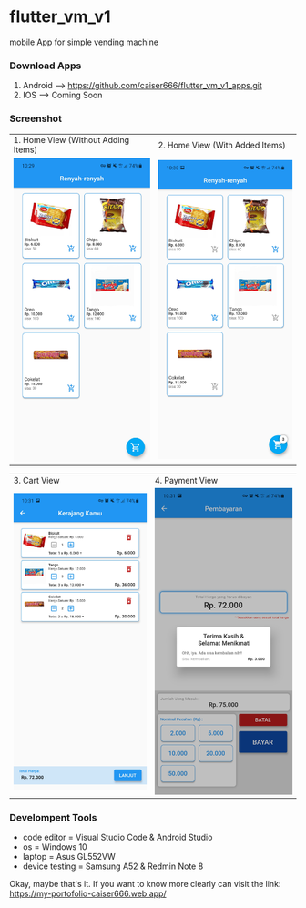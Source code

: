 # flutter_vm_v1

mobile App for simple vending machine

### Download Apps

1. Android --> https://github.com/caiser666/flutter_vm_v1_apps.git
2. IOS --> Coming Soon

### Screenshot

<table>
  <tr>
     <td>1. Home View (Without Adding Items)</td>
     <td>2. Home View (With Added Items)</td>
  </tr>
  <tr>
    <td valign="center"><img src="https://github.com/caiser666/flutter_vm_v1/blob/main/assets/screenshots/1.jpg" width="320"></td>
    <td valign="center"><img src="https://github.com/caiser666/flutter_vm_v1/blob/main/assets/screenshots/2.jpg" width="320"></td>
  </tr>
</table>

<table>
  <tr>
     <td>3. Cart View</td>
     <td>4. Payment View</td>
  </tr>
  <tr>
    <td valign="center"><img src="https://github.com/caiser666/flutter_vm_v1/blob/main/assets/screenshots/3.jpg" width="320"></td>
    <td valign="center"><img src="https://github.com/caiser666/flutter_vm_v1/blob/main/assets/screenshots/4.jpg" width="320"></td>
  </tr>
</table>


### Develompent Tools

- code editor = Visual Studio Code & Android Studio
- os = Windows 10
- laptop = Asus GL552VW
- device testing = Samsung A52 & Redmin Note 8

Okay, maybe that's it. If you want to know more clearly can visit the link: https://my-portofolio-caiser666.web.app/

